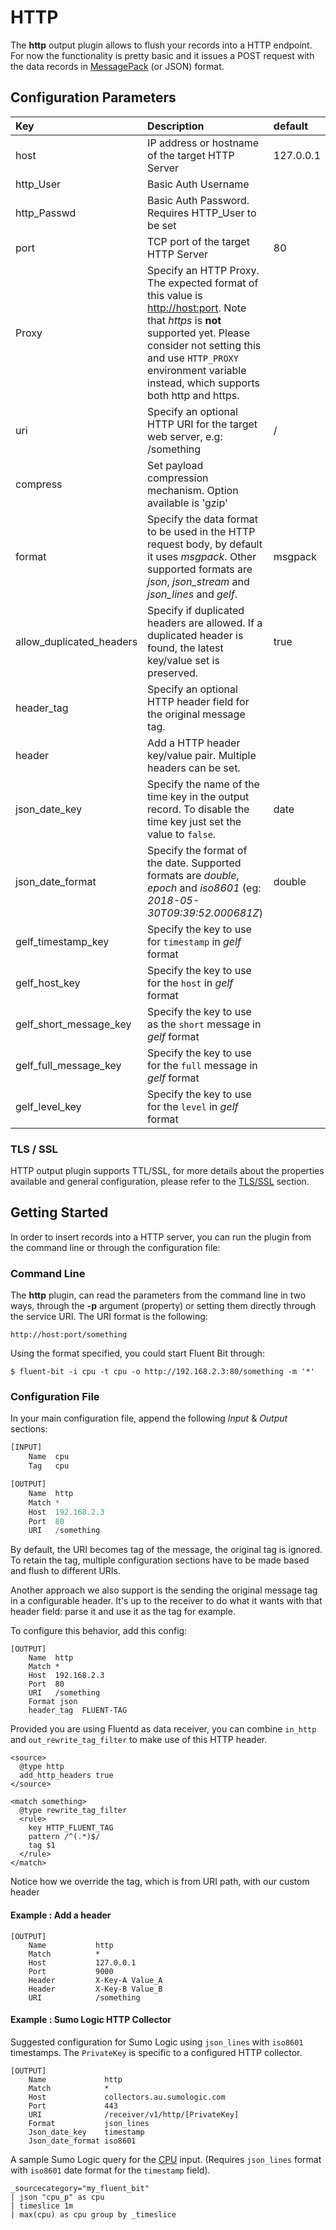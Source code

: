 # HTTP

The **http** output plugin allows to flush your records into a HTTP endpoint. For now the functionality is pretty basic and it issues a POST request with the data records in [MessagePack](http://msgpack.org) \(or JSON\) format.

## Configuration Parameters

| Key | Description | default |
| :--- | :--- | :--- |
| host | IP address or hostname of the target HTTP Server | 127.0.0.1 |
| http\_User | Basic Auth Username |  |
| http\_Passwd | Basic Auth Password. Requires HTTP\_User to be set |  |
| port | TCP port of the target HTTP Server | 80 |
| Proxy | Specify an HTTP Proxy. The expected format of this value is [http://host:port](http://host:port). Note that _https_ is **not** supported yet. Please consider not setting this and use `HTTP_PROXY` environment variable instead, which supports both http and https. |  |
| uri | Specify an optional HTTP URI for the target web server, e.g: /something | / |
| compress | Set payload compression mechanism. Option available is 'gzip' |  |
| format | Specify the data format to be used in the HTTP request body, by default it uses _msgpack_. Other supported formats are _json_, _json\_stream_ and _json\_lines_ and _gelf_. | msgpack |
| allow\_duplicated\_headers | Specify if duplicated headers are allowed. If a duplicated header is found, the latest key/value set is preserved. | true |
| header\_tag | Specify an optional HTTP header field for the original message tag. |  |
| header | Add a HTTP header key/value pair. Multiple headers can be set. |  |
| json\_date\_key | Specify the name of the time key in the output record. To disable the time key just set the value to `false`. | date |
| json\_date\_format | Specify the format of the date. Supported formats are _double_, _epoch_ and _iso8601_ \(eg: _2018-05-30T09:39:52.000681Z_\) | double |
| gelf\_timestamp\_key | Specify the key to use for `timestamp` in _gelf_ format |  |
| gelf\_host\_key | Specify the key to use for the `host` in _gelf_ format |  |
| gelf\_short\_message\_key | Specify the key to use as the `short` message in _gelf_ format |  |
| gelf\_full\_message\_key | Specify the key to use for the `full` message in _gelf_ format |  |
| gelf\_level\_key | Specify the key to use for the `level` in _gelf_ format |  |

### TLS / SSL

HTTP output plugin supports TTL/SSL, for more details about the properties available and general configuration, please refer to the [TLS/SSL](../../administration/security.md) section.

## Getting Started

In order to insert records into a HTTP server, you can run the plugin from the command line or through the configuration file:

### Command Line

The **http** plugin, can read the parameters from the command line in two ways, through the **-p** argument \(property\) or setting them directly through the service URI. The URI format is the following:

```text
http://host:port/something
```

Using the format specified, you could start Fluent Bit through:

```text
$ fluent-bit -i cpu -t cpu -o http://192.168.2.3:80/something -m '*'
```

### Configuration File

In your main configuration file, append the following _Input_ & _Output_ sections:

```python
[INPUT]
    Name  cpu
    Tag   cpu

[OUTPUT]
    Name  http
    Match *
    Host  192.168.2.3
    Port  80
    URI   /something
```

By default, the URI becomes tag of the message, the original tag is ignored. To retain the tag, multiple configuration sections have to be made based and flush to different URIs.

Another approach we also support is the sending the original message tag in a configurable header. It's up to the receiver to do what it wants with that header field: parse it and use it as the tag for example.

To configure this behavior, add this config:

```text
[OUTPUT]
    Name  http
    Match *
    Host  192.168.2.3
    Port  80
    URI   /something
    Format json
    header_tag  FLUENT-TAG
```

Provided you are using Fluentd as data receiver, you can combine `in_http` and `out_rewrite_tag_filter` to make use of this HTTP header.

```text
<source>
  @type http
  add_http_headers true
</source>

<match something>
  @type rewrite_tag_filter
  <rule>
    key HTTP_FLUENT_TAG
    pattern /^(.*)$/
    tag $1
  </rule>
</match>
```

Notice how we override the tag, which is from URI path, with our custom header

#### Example : Add a header

```text
[OUTPUT]
    Name           http
    Match          *
    Host           127.0.0.1
    Port           9000
    Header         X-Key-A Value_A
    Header         X-Key-B Value_B
    URI            /something
```

#### Example : Sumo Logic HTTP Collector

Suggested configuration for Sumo Logic using `json_lines` with `iso8601` timestamps. The `PrivateKey` is specific to a configured HTTP collector.

```text
[OUTPUT]
    Name             http
    Match            *
    Host             collectors.au.sumologic.com
    Port             443
    URI              /receiver/v1/http/[PrivateKey]
    Format           json_lines
    Json_date_key    timestamp
    Json_date_format iso8601
```

A sample Sumo Logic query for the [CPU](../inputs/cpu-metrics.md) input. \(Requires `json_lines` format with `iso8601` date format for the `timestamp` field\).

```text
_sourcecategory="my_fluent_bit"
| json "cpu_p" as cpu
| timeslice 1m
| max(cpu) as cpu group by _timeslice
```
